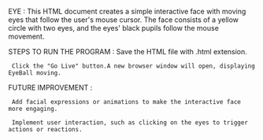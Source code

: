 EYE :
    This HTML document creates a simple interactive face with moving eyes that follow the user's mouse cursor. The face consists of a yellow circle with two eyes, and the eyes' black pupils follow the mouse movement.

STEPS TO RUN THE PROGRAM :
     Save the HTML file with .html extension.

     Click the "Go Live" button.A new browser window will open, displaying EyeBall moving.

FUTURE IMPROVEMENT :

     Add facial expressions or animations to make the interactive face more engaging.

     Implement user interaction, such as clicking on the eyes to trigger actions or reactions.
